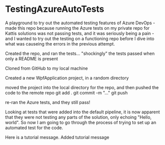 # TestingAzureAutoTests
A playground to try out the automated testing features of Azure DevOps
-made this repo because running the Azure tests on my private repo for Kattis solutions was not passing tests, and it was seriously being a pain
-and I wanted to try out the testing on a functioning repo before I dive into what was causeing the errors in the previous attempt.

Created the repo, and ran the tests... "shockingly" the tests passed when only a README is present

Cloned from GitHub to my local machine

Created a new WpfApplication project, in a random directory

moved the project into the local directory for the repo, and then pushed the code to the remote repo
git add .
git commit -m "..."
git push

re-ran the Azure tests, and they still pass!

Looking at tests that were added into the default pipeline, it is now apparent that  they were not testing any parts of the solution, only echoing
"Hello, world". So now I am going to go through the process of trying to set up an automated test for the code.

Here is a tutorial message. Added tutorial message


